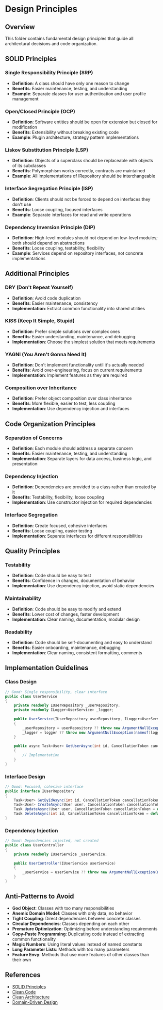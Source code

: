 # Design Principles

## Overview

This folder contains fundamental design principles that guide all architectural decisions and code organization.

## SOLID Principles

### Single Responsibility Principle (SRP)
- **Definition**: A class should have only one reason to change
- **Benefits**: Easier maintenance, testing, and understanding
- **Example**: Separate classes for user authentication and user profile management

### Open/Closed Principle (OCP)
- **Definition**: Software entities should be open for extension but closed for modification
- **Benefits**: Extensibility without breaking existing code
- **Example**: Plugin architecture, strategy pattern implementations

### Liskov Substitution Principle (LSP)
- **Definition**: Objects of a superclass should be replaceable with objects of its subclasses
- **Benefits**: Polymorphism works correctly, contracts are maintained
- **Example**: All implementations of IRepository should be interchangeable

### Interface Segregation Principle (ISP)
- **Definition**: Clients should not be forced to depend on interfaces they don't use
- **Benefits**: Loose coupling, focused interfaces
- **Example**: Separate interfaces for read and write operations

### Dependency Inversion Principle (DIP)
- **Definition**: High-level modules should not depend on low-level modules; both should depend on abstractions
- **Benefits**: Loose coupling, testability, flexibility
- **Example**: Services depend on repository interfaces, not concrete implementations

## Additional Principles

### DRY (Don't Repeat Yourself)
- **Definition**: Avoid code duplication
- **Benefits**: Easier maintenance, consistency
- **Implementation**: Extract common functionality into shared utilities

### KISS (Keep It Simple, Stupid)
- **Definition**: Prefer simple solutions over complex ones
- **Benefits**: Easier understanding, maintenance, and debugging
- **Implementation**: Choose the simplest solution that meets requirements

### YAGNI (You Aren't Gonna Need It)
- **Definition**: Don't implement functionality until it's actually needed
- **Benefits**: Avoid over-engineering, focus on current requirements
- **Implementation**: Implement features as they are required

### Composition over Inheritance
- **Definition**: Prefer object composition over class inheritance
- **Benefits**: More flexible, easier to test, less coupling
- **Implementation**: Use dependency injection and interfaces

## Code Organization Principles

### Separation of Concerns
- **Definition**: Each module should address a separate concern
- **Benefits**: Easier maintenance, testing, and understanding
- **Implementation**: Separate layers for data access, business logic, and presentation

### Dependency Injection
- **Definition**: Dependencies are provided to a class rather than created by it
- **Benefits**: Testability, flexibility, loose coupling
- **Implementation**: Use constructor injection for required dependencies

### Interface Segregation
- **Definition**: Create focused, cohesive interfaces
- **Benefits**: Loose coupling, easier testing
- **Implementation**: Separate interfaces for different responsibilities

## Quality Principles

### Testability
- **Definition**: Code should be easy to test
- **Benefits**: Confidence in changes, documentation of behavior
- **Implementation**: Use dependency injection, avoid static dependencies

### Maintainability
- **Definition**: Code should be easy to modify and extend
- **Benefits**: Lower cost of changes, faster development
- **Implementation**: Clear naming, documentation, modular design

### Readability
- **Definition**: Code should be self-documenting and easy to understand
- **Benefits**: Easier onboarding, maintenance, debugging
- **Implementation**: Clear naming, consistent formatting, comments

## Implementation Guidelines

### Class Design
```csharp
// Good: Single responsibility, clear interface
public class UserService
{
    private readonly IUserRepository _userRepository;
    private readonly ILogger<UserService> _logger;
    
    public UserService(IUserRepository userRepository, ILogger<UserService> logger)
    {
        _userRepository = userRepository ?? throw new ArgumentNullException(nameof(userRepository));
        _logger = logger ?? throw new ArgumentNullException(nameof(logger));
    }
    
    public async Task<User> GetUserAsync(int id, CancellationToken cancellationToken = default)
    {
        // Implementation
    }
}
```

### Interface Design
```csharp
// Good: Focused, cohesive interface
public interface IUserRepository
{
    Task<User> GetByIdAsync(int id, CancellationToken cancellationToken = default);
    Task<User> CreateAsync(User user, CancellationToken cancellationToken = default);
    Task UpdateAsync(User user, CancellationToken cancellationToken = default);
    Task DeleteAsync(int id, CancellationToken cancellationToken = default);
}
```

### Dependency Injection
```csharp
// Good: Dependencies injected, not created
public class UserController
{
    private readonly IUserService _userService;
    
    public UserController(IUserService userService)
    {
        _userService = userService ?? throw new ArgumentNullException(nameof(userService));
    }
}
```

## Anti-Patterns to Avoid

- **God Object**: Classes with too many responsibilities
- **Anemic Domain Model**: Classes with only data, no behavior
- **Tight Coupling**: Direct dependencies between concrete classes
- **Circular Dependencies**: Classes depending on each other
- **Premature Optimization**: Optimizing before understanding requirements
- **Copy-Paste Programming**: Duplicating code instead of extracting common functionality
- **Magic Numbers**: Using literal values instead of named constants
- **Long Parameter Lists**: Methods with too many parameters
- **Feature Envy**: Methods that use more features of other classes than their own

## References

- [SOLID Principles](https://en.wikipedia.org/wiki/SOLID)
- [Clean Code](https://www.amazon.com/Clean-Code-Handbook-Software-Craftsmanship/dp/0132350882)
- [Clean Architecture](https://blog.cleancoder.com/uncle-bob/2012/08/13/the-clean-architecture.html)
- [Domain-Driven Design](https://en.wikipedia.org/wiki/Domain-driven_design)
